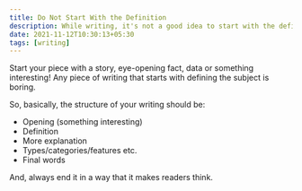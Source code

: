 ```yaml
---
title: Do Not Start With the Definition
description: While writing, it's not a good idea to start with the definition.
date: 2021-11-12T10:30:13+05:30
tags: [writing]
---
```


Start your piece with a story, eye-opening fact, data or something interesting! Any piece of writing that starts with defining the subject is boring.

So, basically, the structure of your writing should be:

- Opening (something interesting)
- Definition
- More explanation
- Types/categories/features etc.
- Final words

And, always end it in a way that it makes readers think.
